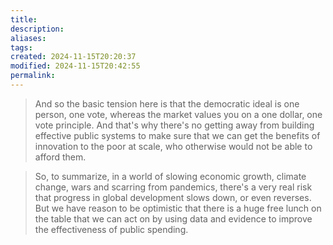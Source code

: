 ```yaml
---
title: 
description: 
aliases: 
tags: 
created: 2024-11-15T20:20:37
modified: 2024-11-15T20:42:55
permalink: 
---
```



> And so the basic tension here is that the democratic ideal is one person, one vote, whereas the market values you on a one dollar, one vote principle. And that's why there's no getting away from building effective public systems to make sure that we can get the benefits of innovation to the poor at scale, who otherwise would not be able to afford them.

> So, to summarize, in a world of slowing economic growth, climate change, wars and scarring from pandemics, there's a very real risk that progress in global development slows down, or even reverses. But we have reason to be optimistic that there is a huge free lunch on the table that we can act on by using data and evidence to improve the effectiveness of public spending.

[^1]: https://www.ted.com/talks/karthik_muralidharan_why_spending_smarter_beats_bigger_budgets
